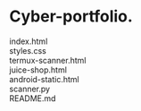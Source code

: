 # Cyber-portfolio.
index.html  
styles.css  
termux-scanner.html  
juice-shop.html  
android-static.html  
scanner.py  
README.md
